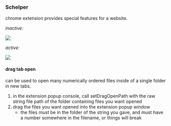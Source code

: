 ### Schelper
chrome extension provides special features for a website.

*inactive:*

![](https://i.imgur.com/muxsL46.png)

*active:*

![](https://i.imgur.com/DIF44kH.png)

#### drag tab open
can be used to open many numerically ordered files inside of a single folder in new tabs.
1. in the extension popup console, call setDragOpenPath with the raw string file path of the folder containing files you want opened
2. drag the files you want opened into the extension popup window
    - the files must be in the folder of the string you gave, and must have a number somewhere in the filename, or things will break